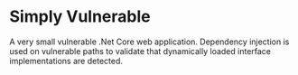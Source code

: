 # Simply Vulnerable

A very small vulnerable .Net Core web application.  Dependency injection is used on vulnerable paths to validate that dynamically loaded interface implementations are detected.



 
